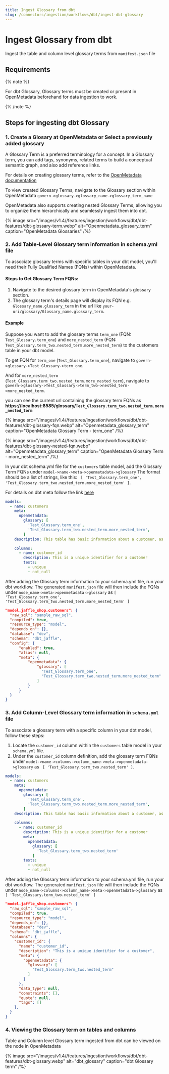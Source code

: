 ```yaml
---
title: Ingest Glossary from dbt
slug: /connectors/ingestion/workflows/dbt/ingest-dbt-glossary
---
```


# Ingest Glossary from dbt

Ingest the table and column level glossary terms from `manifest.json` file

## Requirements

{% note %}

For dbt Glossary, Glossary terms must be created or present in OpenMetadata beforehand for data ingestion to work.

{% /note %}

## Steps for ingesting dbt Glossary

### 1. Create a Glosary at OpenMetadata or Select a previously added glossary
A Glossary Term is a preferred terminology for a concept. In a Glossary term, you can add tags, synonyms, related terms to build a conceptual semantic graph, and also add reference links.

For details on creating glossary terms, refer to the [OpenMetadata documentation](https://docs.open-metadata.org/v1.3.x/how-to-guides/data-governance/glossary/create-terms)

To view created Glossary Terms, navigate to the Glossary section within OpenMetadata `govern->glossary->glossary_name->glossary_term_name`

OpenMetadata also supports creating nested Glossary Terms, allowing you to organize them hierarchically and seamlessly ingest them into dbt.

{% image
  src="/images/v1.4//features/ingestion/workflows/dbt/dbt-features/dbt-glossary-term.webp"
  alt="Openmetadata_glossary_term"
  caption="OpenMetadata Glossaries"
 /%}


### 2. Add Table-Level Glossary term information in schema.yml file

To associate glossary terms with specific tables in your dbt model, you'll need their Fully Qualified Names (FQNs) within OpenMetadata.

#### Steps to Get Glossary Term FQNs:
  1. Navigate to the desired glossary term in OpenMetadata's glossary section.
  2. The glossary term's details page will display its FQN e.g. `Glossary_name.glossary_term` in the url like `your-uri/glossary/Glossary_name.glossary_term`.

#### Example
Suppose you want to add the glossary terms `term_one` (FQN: `Test_Glossary.term_one`) and `more_nested_term` (FQN: `Test_Glossary.term_two.nested_term.more_nested_term`) to the customers table in your dbt model.

To get FQN for `term_one` (`Test_Glossary.term_one`), navigate to `govern->glossary->Test_Glossary->term_one`.

And for `more_nested_term` (`Test_Glossary.term_two.nested_term.more_nested_term`), navigate to `govern->glossary->Test_Glossary->term_two->nested_term->more_nested_term`.

you can see the current url containing the glossary term FQNs as **https://localhost:8585/glossary/`Test_Glossary.term_two.nested_term.more_nested_term`**

{% image
  src="/images/v1.4//features/ingestion/workflows/dbt/dbt-features/dbt-glossary-fqn.webp"
  alt="Openmetadata_glossary_term"
  caption="OpenMetadata Glossary Term - term_one"
 /%}

{% image
  src="/images/v1.4//features/ingestion/workflows/dbt/dbt-features/dbt-glossary-nested-fqn.webp"
  alt="Openmetadata_glossary_term"
  caption="OpenMetadata Glossary Term - more_nested_term"
 /%}

In your dbt schema.yml file for the `customers` table model, add the Glossary Term FQNs under `model->name->meta->openmetadata->glossary`
The format should be a list of strings, like this:  ` [ 'Test_Glossary.term_one', 'Test_Glossary.term_two.nested_term.more_nested_term' ]`.

For details on dbt meta follow the link [here](https://docs.getdbt.com/reference/resource-configs/meta)

```yml
models:
  - name: customers
    meta: 
      openmetadata:
        glossary: [
          'Test_Glossary.term_one',
          'Test_Glossary.term_two.nested_term.more_nested_term',
        ]
    description: This table has basic information about a customer, as well as some derived facts based on a customer's orders

    columns:
      - name: customer_id
        description: This is a unique identifier for a customer
        tests:
          - unique
          - not_null
```

After adding the Glossary term information to your schema.yml file, run your dbt workflow. 
The generated `manifest.json` file will then include the FQNs under `node_name->meta->openmetadata->glossary` as `[ 'Test_Glossary.term_one', 'Test_Glossary.term_two.nested_term.more_nested_term' ]`

```json
"model.jaffle_shop.customers": {
  "raw_sql": "sample_raw_sql",
  "compiled": true,
  "resource_type": "model",
  "depends_on": {},
  "database": "dev",
  "schema": "dbt_jaffle",
  "config": {
      "enabled": true,
      "alias": null,
      "meta": {
          "openmetadata": {
              "glossary": [
                "Test_Glossary.term_one",
                "Test_Glossary.term_two.nested_term.more_nested_term"
              ]
          }
      }
  }
}
```

### 3. Add Column-Level Glossary term information in `schema.yml` file

To associate a glossary term with a specific column in your dbt model, follow these steps:

  1. Locate the `customer_id` column within the `customers` table model in your `schema.yml` file.
  2. Under the `customer_id` column definition, add the glossary term FQNs under `model->name->columns->column_name->meta->openmetadata->glossary` as ` [ 'Test_Glossary.term_two.nested_term' ]`.

```yml
models:
  - name: customers
    meta: 
      openmetadata:
        glossary: [
          'Test_Glossary.term_one',
          'Test_Glossary.term_two.nested_term.more_nested_term',
        ]
    description: This table has basic information about a customer, as well as some derived facts based on a customer's orders

    columns:
      - name: customer_id
        description: This is a unique identifier for a customer
        meta: 
          openmetadata:
            glossary: [
              'Test_Glossary.term_two.nested_term'
            ]
        tests:
          - unique
          - not_null
```


After adding the Glossary term information to your schema.yml file, run your dbt workflow. 
The generated `manifest.json` file will then include the FQNs under `node_name->columns->column_name->meta->openmetadata->glossary` as `[ 'Test_Glossary.term_two.nested_term' ]`

```json
"model.jaffle_shop.customers": {
  "raw_sql": "sample_raw_sql",
  "compiled": true,
  "resource_type": "model",
  "depends_on": {},
  "database": "dev",
  "schema": "dbt_jaffle",
  "columns": {
    "customer_id": {
      "name": "customer_id",
      "description": "This is a unique identifier for a customer",
      "meta": {
        "openmetadata": {
          "glossary": [
            "Test_Glossary.term_two.nested_term"
          ]
        }
      },
      "data_type": null,
      "constraints": [],
      "quote": null,
      "tags": []
    },
  }
}
```

### 4. Viewing the Glossary term on tables and columns
Table and Column level Glossary term ingested from dbt can be viewed on the node in OpenMetadata

{% image
  src="/images/v1.4//features/ingestion/workflows/dbt/dbt-features/dbt-glossary.webp"
  alt="dbt_glossary"
  caption="dbt Glossary term"
 /%}
